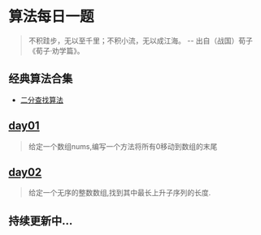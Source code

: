 # 算法每日一题

> 不积跬步，无以至千里；不积小流，无以成江海。
> -- 出自（战国）荀子《荀子·劝学篇》。

## 经典算法合集
* [二分查找算法](https://github.com/fimi2008/algorithm-every-day/tree/master/src/main/java/top/lionxxw/learn/algorithm/classical/BinarySearchNonRecursive.java)

## [day01](https://github.com/fimi2008/algorithm-every-day/tree/master/src/main/java/top/lionxxw/learn/algorithm/day01)
> 给定一个数组nums,编写一个方法将所有0移动到数组的末尾

## [day02](https://github.com/fimi2008/algorithm-every-day/tree/master/src/main/java/top/lionxxw/learn/algorithm/day02)
> 给定一个无序的整数数组,找到其中最长上升子序列的长度.

## 持续更新中...